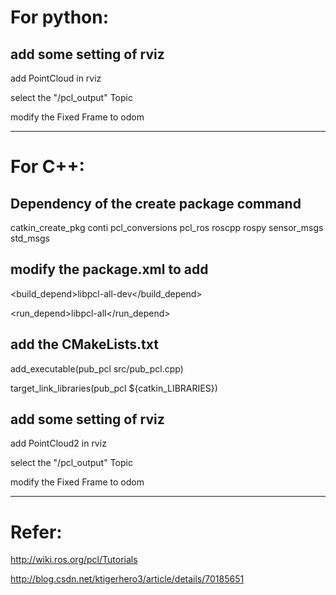 # For python:
## add some setting of rviz
add PointCloud in rviz

select the "/pcl_output" Topic

modify the Fixed Frame to odom

---

# For C++:
## Dependency of the create package command
catkin_create_pkg conti pcl_conversions pcl_ros roscpp rospy sensor_msgs std_msgs

## modify the package.xml to add
  <build_depend>libpcl-all-dev</build_depend>

  <run_depend>libpcl-all</run_depend>

## add the CMakeLists.txt
add_executable(pub_pcl src/pub_pcl.cpp)

target_link_libraries(pub_pcl ${catkin_LIBRARIES})

## add some setting of rviz
add PointCloud2 in rviz

select the "/pcl_output" Topic

modify the Fixed Frame to odom

---

# Refer:
http://wiki.ros.org/pcl/Tutorials

http://blog.csdn.net/ktigerhero3/article/details/70185651
